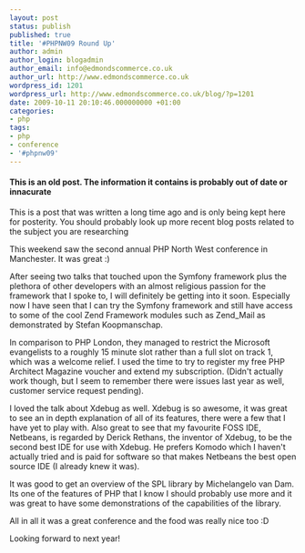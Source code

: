 ```yaml
---
layout: post
status: publish
published: true
title: '#PHPNW09 Round Up'
author: admin
author_login: blogadmin
author_email: info@edmondscommerce.co.uk
author_url: http://www.edmondscommerce.co.uk
wordpress_id: 1201
wordpress_url: http://www.edmondscommerce.co.uk/blog/?p=1201
date: 2009-10-11 20:10:46.000000000 +01:00
categories:
- php
tags:
- php
- conference
- '#phpnw09'
---
```

<div class="oldpost"><h4>This is an old post. The information it contains is probably out of date or innacurate</h4>
<p>
This is a post that was written a long time ago and is only being kept here for posterity.
You should probably look up more recent blog posts related to the subject you are researching
</p>
</div>
This weekend saw the second annual PHP North West conference in Manchester. It was great :)

After seeing two talks that touched upon the Symfony framework plus the plethora of other developers with an almost religious passion for the framework that I spoke to, I will definitely be getting into it soon. Especially now I have seen that I can try the Symfony framework and still have access to some of the cool Zend Framework modules such as Zend_Mail as demonstrated by Stefan Koopmanschap.

In comparison to PHP London, they managed to restrict the Microsoft evangelists to a roughly 15 minute slot rather than a full slot on track 1, which was a welcome relief. I used the time to try to register my free PHP Architect Magazine voucher and extend my subscription. (Didn't actually work though, but I seem to remember there were issues last year as well, customer service request pending).

I loved the talk about Xdebug as well. Xdebug is so awesome, it was great to see an in depth explanation of all of its features, there were a few that I have yet to play with. Also great to see that my favourite FOSS IDE, Netbeans, is regarded by Derick Rethans, the inventor of Xdebug, to be the second best IDE for use with Xdebug. He prefers Komodo which I haven't actually tried and is paid for software so that makes Netbeans the best open source IDE (I already knew it was).

It was good to get an overview of the SPL library by Michelangelo van Dam. Its one of the features of PHP that I know I should probably use more and it was great to have some demonstrations of the capabilities of the library.

All in all it was a great conference and the food was really nice too :D

Looking forward to next year!
